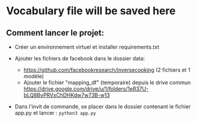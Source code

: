 # Vocabulary file will be saved here

## Comment lancer le projet:
* Créer un environnement virtuel et installer requirements.txt
* Ajouter les fichiers de facebook dans le dossier data:
    * https://github.com/facebookresearch/inversecooking (2 fichiers et 1 modèle)
    * Ajouter le fichier "mapping_df" (temporaire) depuis le drive commun https://drive.google.com/drive/u/1/folders/1eR37U-bLQ8BvPRVxChDHKdw7w73B-w13
    
* Dans l'invit de commande, se placer dans le dossier contenant le fichier app.py et lancer :
`python3 app.py`
    